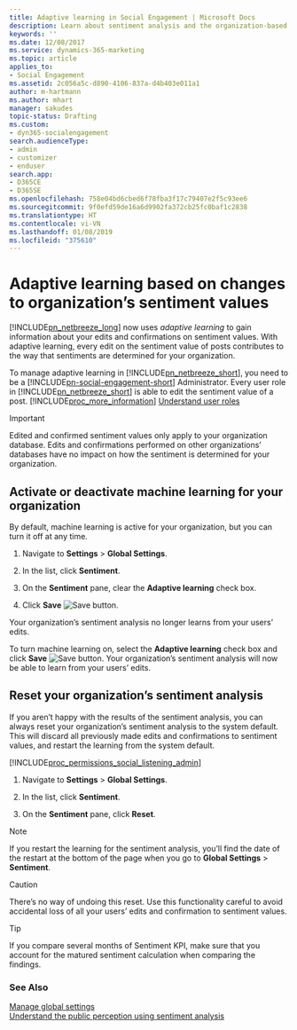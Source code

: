 ```yaml
---
title: Adaptive learning in Social Engagement | Microsoft Docs
description: Learn about sentiment analysis and the organization-based machine learning models which learn from your inputs.
keywords: ''
ms.date: 12/08/2017
ms.service: dynamics-365-marketing
ms.topic: article
applies_to:
- Social Engagement
ms.assetid: 2c056a5c-d890-4106-837a-d4b403e011a1
author: m-hartmann
ms.author: mhart
manager: sakudes
topic-status: Drafting
ms.custom:
- dyn365-socialengagement
search.audienceType:
- admin
- customizer
- enduser
search.app:
- D365CE
- D365SE
ms.openlocfilehash: 758e04bd6cbed6f78fba3f17c79407e2f5c93ee6
ms.sourcegitcommit: 9f0efd59de16a6d9902fa372cb25fc0baf1c2838
ms.translationtype: HT
ms.contentlocale: vi-VN
ms.lasthandoff: 01/08/2019
ms.locfileid: "375610"
---
```

# <a name="adaptive-learning-based-on-changes-to-organizations-sentiment-values"></a>Adaptive learning based on changes to organization’s sentiment values
[!INCLUDE[pn_netbreeze_long](../includes/pn-social-engagement-long.md)] now uses *adaptive learning* to gain information about your edits and confirmations on sentiment values. With adaptive learning, every edit on the sentiment value of posts contributes to the way that sentiments are determined for your organization.  
  
To manage adaptive learning in [!INCLUDE[pn_netbreeze_short](../includes/pn-social-engagement-short.md)], you need to be a [!INCLUDE[pn-social-engagement-short](../includes/pn-social-engagement-short.md)] Administrator. Every user role in [!INCLUDE[pn_netbreeze_short](../includes/pn-social-engagement-short.md)] is able to edit the sentiment value of a post. [!INCLUDE[proc_more_information](../includes/proc-more-information.md)] [Understand user roles](user-roles.md)  
  
> [!IMPORTANT]
>  Edited and confirmed sentiment values only apply to your organization database. Edits and confirmations performed on other organizations’ databases have no impact on how the sentiment is determined for your organization.  
  
## <a name="activate-or-deactivate-machine-learning-for-your-organization"></a>Activate or deactivate machine learning for your organization  
By default, machine learning is active for your organization, but you can turn it off at any time.  
  
1.  Navigate to **Settings** > **Global Settings**.  
  
2.  In the list, click **Sentiment**.  
  
3.  On the **Sentiment** pane, clear the **Adaptive learning** check box.  
  
4.  Click **Save** ![Save button](media/save-icon.png "Save button").  
  
Your organization’s sentiment analysis no longer learns from your users’ edits.  
  
To turn machine learning on, select the **Adaptive learning** check box and click **Save** ![Save button](media/save-icon.png "Save button"). Your organization’s sentiment analysis will now be able to learn from your users’ edits.  
## <a name="reset-your-organizations-sentiment-analysis"></a>Reset your organization’s sentiment analysis  
If you aren’t happy with the results of the sentiment analysis, you can always reset your organization’s sentiment analysis to the system default. This will discard all previously made edits and confirmations to sentiment values, and restart the learning from the system default.  
  
 [!INCLUDE[proc_permissions_social_listening_admin](../includes/proc-permissions-social-listening-admin.md)]  
  
1.  Navigate to **Settings** > **Global Settings**.  
  
2.  In the list, click **Sentiment**.  
  
3.  On the **Sentiment** pane, click **Reset**.  
  
> [!NOTE]
>  If you restart the learning for the sentiment analysis, you’ll find the date of the restart at the bottom of the page when you go to **Global Settings** > **Sentiment**.  
  
> [!CAUTION]
>  There’s no way of undoing this reset. Use this functionality careful to avoid accidental loss of all your users’ edits and confirmation to sentiment values.  
  
> [!TIP]
>  If you compare several months of Sentiment KPI, make sure that you account for the matured sentiment calculation when comparing the findings.  
  
### <a name="see-also"></a>See Also  
[Manage global settings](manage-global-settings.md)   
[Understand the public perception using sentiment analysis](analytics-sentiment.md)
 
